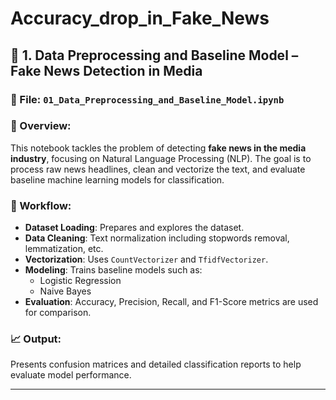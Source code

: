 # Accuracy_drop_in_Fake_News
## 🧪 1. Data Preprocessing and Baseline Model – Fake News Detection in Media

### 📁 File: `01_Data_Preprocessing_and_Baseline_Model.ipynb`

### 📌 Overview:
This notebook tackles the problem of detecting **fake news in the media industry**, focusing on Natural Language Processing (NLP). The goal is to process raw news headlines, clean and vectorize the text, and evaluate baseline machine learning models for classification.

### 🔧 Workflow:
- **Dataset Loading**: Prepares and explores the dataset.
- **Data Cleaning**: Text normalization including stopwords removal, lemmatization, etc.
- **Vectorization**: Uses `CountVectorizer` and `TfidfVectorizer`.
- **Modeling**: Trains baseline models such as:
  - Logistic Regression
  - Naive Bayes
- **Evaluation**: Accuracy, Precision, Recall, and F1-Score metrics are used for comparison.

### 📈 Output:
Presents confusion matrices and detailed classification reports to help evaluate model performance.

---
